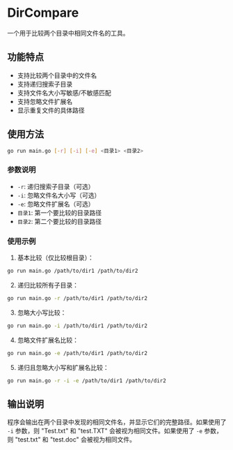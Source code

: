 # DirCompare

一个用于比较两个目录中相同文件名的工具。

## 功能特点

- 支持比较两个目录中的文件名
- 支持递归搜索子目录
- 支持文件名大小写敏感/不敏感匹配
- 支持忽略文件扩展名
- 显示重复文件的具体路径

## 使用方法

```bash
go run main.go [-r] [-i] [-e] <目录1> <目录2>
```

### 参数说明

- `-r`: 递归搜索子目录（可选）
- `-i`: 忽略文件名大小写（可选）
- `-e`: 忽略文件扩展名（可选）
- `目录1`: 第一个要比较的目录路径
- `目录2`: 第二个要比较的目录路径

### 使用示例

1. 基本比较（仅比较根目录）：
```bash
go run main.go /path/to/dir1 /path/to/dir2
```

2. 递归比较所有子目录：
```bash
go run main.go -r /path/to/dir1 /path/to/dir2
```

3. 忽略大小写比较：
```bash
go run main.go -i /path/to/dir1 /path/to/dir2
```

4. 忽略文件扩展名比较：
```bash
go run main.go -e /path/to/dir1 /path/to/dir2
```

5. 递归且忽略大小写和扩展名比较：
```bash
go run main.go -r -i -e /path/to/dir1 /path/to/dir2
```

## 输出说明

程序会输出在两个目录中发现的相同文件名，并显示它们的完整路径。如果使用了 `-i` 参数，则 "Test.txt" 和 "test.TXT" 会被视为相同文件。如果使用了 `-e` 参数，则 "test.txt" 和 "test.doc" 会被视为相同文件。